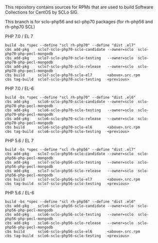 This repository contains sources for RPMs that are used
to build Software Collections for CentOS by SCLo SIG.

This branch is for sclo-php56 and scl-php70 packages
(for rh-php56 and rh-php70 SCL)


PHP 7.0 / EL 7

    build -bs *spec --define "scl rh-php70" --define "dist .el7"
    cbs add-pkg    sclo7-sclo-php70-sclo-candidate --owner=sclo  sclo-php70-php-pecl-mongodb
    cbs add-pkg    sclo7-sclo-php70-sclo-testing   --owner=sclo  sclo-php70-php-pecl-mongodb
    cbs add-pkg    sclo7-sclo-php70-sclo-release   --owner=sclo  sclo-php70-php-pecl-mongodb
    cbs build      sclo7-sclo-php70-sclo-el7       <above>.src.rpm
    cbs tag-build  sclo7-sclo-php70-sclo-testing   <previous>

PHP 7.0 / EL-6

    build -bs *spec --define "scl rh-php70" --define "dist .el6"
    cbs add-pkg    sclo6-sclo-php70-sclo-candidate --owner=sclo  sclo-php70-php-pecl-mongodb
    cbs add-pkg    sclo6-sclo-php70-sclo-testing   --owner=sclo  sclo-php70-php-pecl-mongodb
    cbs add-pkg    sclo6-sclo-php70-sclo-release   --owner=sclo  sclo-php70-php-pecl-mongodb
    cbs build      sclo6-sclo-php70-sclo-el6       <above>.src.rpm
    cbs tag-build  sclo6-sclo-php70-sclo-testing   <previous>

PHP 5.6 / EL 7

    build -bs *spec --define "scl rh-php56" --define "dist .el7"
    cbs add-pkg    sclo7-sclo-php56-sclo-candidate --owner=sclo  sclo-php56-php-pecl-mongodb
    cbs add-pkg    sclo7-sclo-php56-sclo-testing   --owner=sclo  sclo-php56-php-pecl-mongodb
    cbs add-pkg    sclo7-sclo-php56-sclo-release   --owner=sclo  sclo-php56-php-pecl-mongodb
    cbs build      sclo7-sclo-php56-sclo-el7       <above>.src.rpm
    cbs tag-build  sclo7-sclo-php56-sclo-testing   <previous>

PHP 5.6 / EL-6

    build -bs *spec --define "scl rh-php56" --define "dist .el6"
    cbs add-pkg    sclo6-sclo-php56-sclo-candidate --owner=sclo  sclo-php56-php-pecl-mongodb
    cbs add-pkg    sclo6-sclo-php56-sclo-testing   --owner=sclo  sclo-php56-php-pecl-mongodb
    cbs add-pkg    sclo6-sclo-php56-sclo-release   --owner=sclo  sclo-php56-php-pecl-mongodb
    cbs build      sclo6-sclo-php56-sclo-el6       <above>.src.rpm
    cbs tag-build  sclo6-sclo-php56-sclo-testing   <previous>


